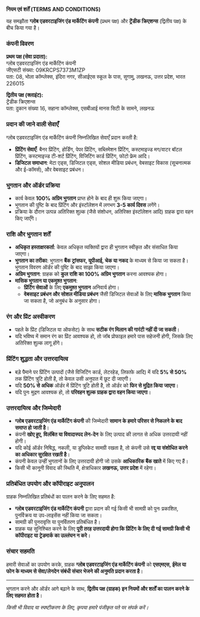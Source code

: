 **नियम एवं शर्तें (TERMS AND CONDITIONS)**

यह समझौता **ग्लोब एडवरटाइजिंग एंड मार्केटिंग कंपनी** (प्रथम पक्ष) और **ट्रेंडीक क्रिएशन्स** (द्वितीय पक्ष) के बीच किया गया है।

### **कंपनी विवरण**

**प्रथम पक्ष (सेवा प्रदाता):**  
ग्लोब एडवरटाइजिंग एंड मार्केटिंग कंपनी  
जीएसटी संख्या: 09KRCPS7373M1ZP  
पता: 08, भोला कॉम्प्लेक्स, इंदिरा नगर, सीआईएस स्कूल के पास, सुगामु, लखनऊ, उत्तर प्रदेश, भारत 226015

**द्वितीय पक्ष (क्लाइंट):**  
ट्रेंडीक क्रिएशन्स  
पता: दुकान संख्या 16, सहाना कॉम्प्लेक्स, एसबीआई मानस सिटी के सामने, लखनऊ

### **प्रदान की जाने वाली सेवाएँ**

ग्लोब एडवरटाइजिंग एंड मार्केटिंग कंपनी निम्नलिखित सेवाएँ प्रदान करती है:

- **प्रिंटिंग सेवाएँ**: बैनर प्रिंटिंग, होर्डिंग, पेपर प्रिंटिंग, सब्लिमेशन प्रिंटिंग, कस्टमाइज्ड मग/वाटर बॉटल प्रिंटिंग, कस्टमाइज्ड टी-शर्ट प्रिंटिंग, विजिटिंग कार्ड प्रिंटिंग, फोटो फ्रेम आदि।
- **डिजिटल समाधान**: मेटा एड्स, डिजिटल एड्स, सोशल मीडिया प्रबंधन, वेबसाइट विकास (सूचनात्मक और ई-कॉमर्स), और वेबसाइट प्रबंधन।

### **भुगतान और ऑर्डर प्रक्रिया**

- कार्य केवल **100% अग्रिम भुगतान** प्राप्त होने के बाद ही शुरू किया जाएगा।
- भुगतान की पुष्टि के बाद प्रिंटिंग और इंस्टॉलेशन में लगभग **3-5 कार्य दिवस** लगेंगे।
- प्रक्रिया के दौरान उत्पन्न अतिरिक्त शुल्क (जैसे संशोधन, अतिरिक्त इंस्टॉलेशन आदि) ग्राहक द्वारा वहन किए जाएँगे।

### **राशि और भुगतान शर्तें**

- **अधिकृत हस्ताक्षरकर्ता**: केवल अधिकृत व्यक्तियों द्वारा ही भुगतान स्वीकृत और संसाधित किया जाएगा।
- **भुगतान का तरीका**: भुगतान **बैंक ट्रांसफर, यूपीआई, चेक या नकद** के माध्यम से किया जा सकता है। भुगतान विवरण ऑर्डर की पुष्टि के बाद साझा किया जाएगा।
- **अग्रिम भुगतान**: ग्राहक को **कुल राशि का 100% अग्रिम भुगतान** करना आवश्यक होगा।
- **मासिक भुगतान या एकमुश्त भुगतान**:
    - **प्रिंटिंग सेवाओं** के लिए **एकमुश्त भुगतान** अनिवार्य होगा।
    - **वेबसाइट प्रबंधन और सोशल मीडिया प्रबंधन** जैसी डिजिटल सेवाओं के लिए **मासिक भुगतान** किया जा सकता है, जो अनुबंध के अनुसार होगा।

### **रंग और प्रिंट अस्वीकरण**

- पहले के प्रिंट (डिजिटल या ऑफसेट) के साथ **सटीक रंग मिलान की गारंटी नहीं दी जा सकती**।
- यदि भविष्य में समान रंग का प्रिंट आवश्यक हो, तो जॉब प्रोफाइल हमारे पास सहेजनी होगी, जिसके लिए अतिरिक्त शुल्क लागू होंगे।

### **प्रिंटिंग शुद्धता और उत्तरदायित्व**

- बड़े पैमाने पर प्रिंटिंग उत्पादों (जैसे विजिटिंग कार्ड, लेटरहेड, लिफाफे आदि) में यदि **5% से 50%** तक प्रिंटिंग त्रुटि होती है, तो केवल उसी अनुपात में छूट दी जाएगी।
- यदि **50% से अधिक** ऑर्डर में प्रिंटिंग त्रुटि होती है, तो ऑर्डर को **फिर से मुद्रित किया जाएगा**।
- यदि पुनः मुद्रण आवश्यक हो, तो **परिवहन शुल्क ग्राहक द्वारा वहन किया जाएगा**।

### **उत्तरदायित्व और जिम्मेदारी**

- **ग्लोब एडवरटाइजिंग एंड मार्केटिंग कंपनी** की जिम्मेदारी **सामान के हमारे परिसर से निकलने के बाद समाप्त हो जाती है**।
- कंपनी **खोए हुए, विलंबित या विवादास्पद लेन-देन** के लिए उत्पाद की लागत से अधिक उत्तरदायी नहीं होगी।
- यदि कोई ऑर्डर निषिद्ध, नकली, या डुप्लिकेट सामग्री रखता है, तो कंपनी उसे **रद्द या संशोधित करने का अधिकार सुरक्षित रखती है**।
- कंपनी केवल उन्हीं भुगतानों के लिए उत्तरदायी होगी जो उसके **आधिकारिक बैंक खाते** में किए गए हैं।
- किसी भी कानूनी विवाद की स्थिति में, क्षेत्राधिकार **लखनऊ, उत्तर प्रदेश** में रहेगा।

### **प्रतिबंधित उपयोग और कॉपीराइट अनुपालन**

ग्राहक निम्नलिखित प्रतिबंधों का पालन करने के लिए सहमत है:

- **ग्लोब एडवरटाइजिंग एंड मार्केटिंग कंपनी** द्वारा प्रदान की गई किसी भी सामग्री को पुनः प्रकाशित, पुनर्विक्रय या उप-लाइसेंस नहीं किया जा सकता।
- सामग्री की पुनरावृत्ति या पुनर्वितरण प्रतिबंधित है।
- ग्राहक यह सुनिश्चित करने के लिए **पूरी तरह उत्तरदायी होगा कि प्रिंटिंग के लिए दी गई सामग्री किसी भी कॉपीराइट या ट्रेडमार्क का उल्लंघन न करे**।

### **संचार सहमति**

हमारी सेवाओं का उपयोग करके, ग्राहक **ग्लोब एडवरटाइजिंग एंड मार्केटिंग कंपनी** को **एसएमएस, ईमेल या फोन के माध्यम से सेवा/लेनदेन संबंधी संचार भेजने की अनुमति प्रदान करता है**।

---

भुगतान करने और ऑर्डर आगे बढ़ाने के साथ, **द्वितीय पक्ष (ग्राहक) इन नियमों और शर्तों का पालन करने के लिए सहमत होता है**।

_किसी भी विवाद या स्पष्टीकरण के लिए, कृपया हमारे पंजीकृत पते पर संपर्क करें।_